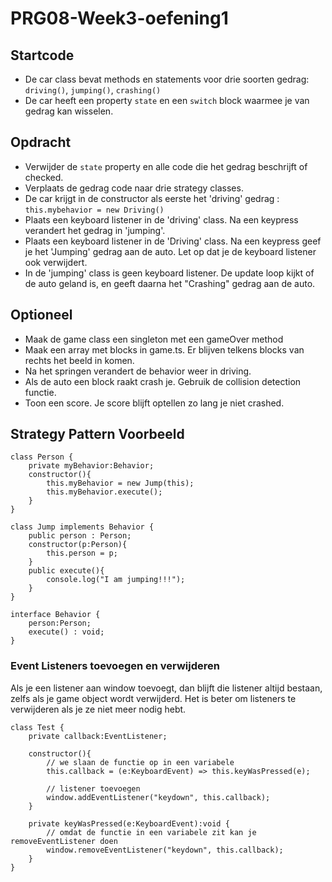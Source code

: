 # PRG08-Week3-oefening1

## Startcode

- De car class bevat methods en statements voor drie soorten gedrag: `driving()`, `jumping()`, `crashing()`
- De car heeft een property `state` en een `switch` block waarmee je van gedrag kan wisselen.

## Opdracht

- Verwijder de `state` property en alle code die het gedrag beschrijft of checked.
- Verplaats de gedrag code naar drie strategy classes. 
- De car krijgt in de constructor als eerste het 'driving' gedrag : `this.mybehavior = new Driving()`
- Plaats een keyboard listener in de 'driving' class. Na een keypress verandert het gedrag in 'jumping'.
- Plaats een keyboard listener in de 'Driving' class. Na een keypress geef je het 'Jumping' gedrag aan de auto. Let op dat je de keyboard listener ook verwijdert.
- In de 'jumping' class is geen keyboard listener. De update loop kijkt of de auto geland is, en geeft daarna het "Crashing" gedrag aan de auto.

## Optioneel

- Maak de game class een singleton met een gameOver method
- Maak een array met blocks in game.ts. Er blijven telkens blocks van rechts het beeld in komen.
- Na het springen verandert de behavior weer in driving.
- Als de auto een block raakt crash je. Gebruik de collision detection functie.
- Toon een score. Je score blijft optellen zo lang je niet crashed.

## Strategy Pattern Voorbeeld

```
class Person {
    private myBehavior:Behavior;
    constructor(){
        this.myBehavior = new Jump(this);
        this.myBehavior.execute();
    }
}

class Jump implements Behavior {
    public person : Person;
    constructor(p:Person){
        this.person = p;
    }
    public execute(){
        console.log("I am jumping!!!");
    }
}

interface Behavior {
    person:Person;
    execute() : void;
}
```

### Event Listeners toevoegen en verwijderen

Als je een listener aan window toevoegt, dan blijft die listener altijd bestaan, zelfs als je game object wordt verwijderd.
Het is beter om listeners te verwijderen als je ze niet meer nodig hebt.

```
class Test {
    private callback:EventListener;

    constructor(){
        // we slaan de functie op in een variabele
        this.callback = (e:KeyboardEvent) => this.keyWasPressed(e);

        // listener toevoegen
        window.addEventListener("keydown", this.callback);
    }

    private keyWasPressed(e:KeyboardEvent):void {
        // omdat de functie in een variabele zit kan je removeEventListener doen
        window.removeEventListener("keydown", this.callback);
    }
}
```
